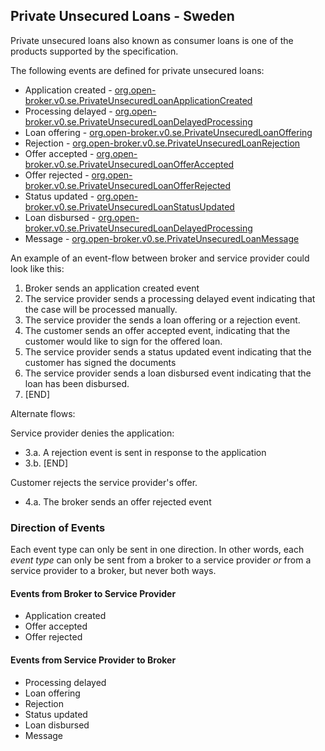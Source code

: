 ## Private Unsecured Loans - Sweden

Private unsecured loans also known as consumer loans is one of the
products supported by the specification.

The following events are defined for private unsecured loans:

- Application created - [org.open-broker.v0.se.PrivateUnsecuredLoanApplicationCreated](schema/PrivateUnsecuredLoanApplicationCreated.yaml)
- Processing delayed - [org.open-broker.v0.se.PrivateUnsecuredLoanDelayedProcessing](schema/PrivateUnsecuredLoanDelayedProcessing.yaml)
- Loan offering - [org.open-broker.v0.se.PrivateUnsecuredLoanOffering](schema/PrivateUnsecuredLoanOffering.yaml)
- Rejection - [org.open-broker.v0.se.PrivateUnsecuredLoanRejection](schema/PrivateUnsecuredLoanRejection.yaml)
- Offer accepted - [org.open-broker.v0.se.PrivateUnsecuredLoanOfferAccepted](schema/PrivateUnsecuredLoanOfferAccepted.yaml)
- Offer rejected - [org.open-broker.v0.se.PrivateUnsecuredLoanOfferRejected](schema/PrivateUnsecuredLoanOfferRejected.yaml)
- Status updated - [org.open-broker.v0.se.PrivateUnsecuredLoanStatusUpdated](schema/PrivateUnsecuredLoanStatusUpdated.yaml)
- Loan disbursed - [org.open-broker.v0.se.PrivateUnsecuredLoanDelayedProcessing](schema/PrivateUnsecuredLoanDisbursed.yaml)
- Message - [org.open-broker.v0.se.PrivateUnsecuredLoanMessage](schema/PrivateUnsecuredLoanMessage.yaml)

An example of an event-flow between broker and service provider could look like this:

1. Broker sends an application created event
2. The service provider sends a processing delayed event indicating that the case will be processed manually.
3. The service provider the sends a loan offering or a rejection event.
4. The customer sends an offer accepted event, indicating that the customer would like to sign for the offered loan.
4. The service provider sends a status updated event indicating that the customer has signed the documents
5. The service provider sends a loan disbursed event indicating that the loan has been disbursed.
6. [END]

Alternate flows:

Service provider denies the application:

- 3.a. A rejection event is sent in response to the application
- 3.b. [END]

Customer rejects the service provider's offer.

- 4.a. The broker sends an offer rejected event

### Direction of Events
Each event type can only be sent in one direction. In other words, each _event type_ can only be sent from
a broker to a service provider _or_ from a service provider to a broker, but never both ways.

#### Events from Broker to Service Provider
- Application created
- Offer accepted
- Offer rejected

#### Events from Service Provider to Broker
- Processing delayed
- Loan offering
- Rejection
- Status updated
- Loan disbursed
- Message